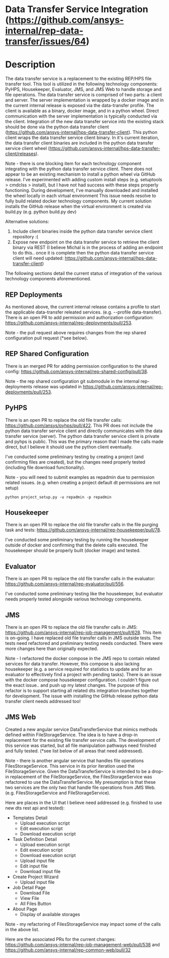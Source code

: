 # Data Transfer Service Integration (https://github.com/ansys-internal/rep-data-transfer/issues/64)

# Description
The data transfer service is a replacement to the existing REP/HPS file transfer tool. This tool is utilized in the following technology components: PyHPS, Housekeeper, Evaluator, JMS, and JMS Web to handle storage and file operations. The data transfer service is comprised of two parts: a client and server. The server implementation is wrapped by a docker image and in the current internal release is exposed via the data-transfer profile. The client is available as a binary, docker image, and in a python wheel. Direct communication with the server implementation is typically conducted via the client. Integration of the new data transfer service into the existing stack should be done via the python data transfer client (https://github.com/ansys-internal/hps-data-transfer-client). This python client wraps the data transfer service client binary. In it's current iteration, the data transfer client binaries are included in the python data transfer service client wheel (https://github.com/ansys-internal/hps-data-transfer-client/releases). 

Note - there is one blocking item for each technology component integrating with the python data transfer service client. There does not appear to be an existing mechanism to install a python wheel via GitHub release. I've experimented with adding custom install steps (e.g. setuptools > cmdclss > install), but I have not had success with these steps properly functioning. During development, I've manually downloaded and installed the wheel locally in each virtual environment This issue needs resolve to fully build related docker technology components. My current solution installs the GitHub release when the virtual environment is created via build.py (e.g. python build.py dev)

Alternative solutions:
1. Include client binaries inside the python data transfer service client repository :(
2. Expose new endpoint on the data transfer service to retrieve the client binary via REST (I believe Michal is in the process of adding an endpoint to do this.. once it is complete then the python data transfer service client will need updated: https://github.com/ansys-internal/hps-data-transfer-client)

The following sections detail the current status of integration of the various technology components aforementioned.

## REP Deployments
As mentioned above, the current internal release contains a profile to start the applicable data-transfer releated services. (e.g. --profile data-transfer). There is an open PR to add permission and authorization configuration: https://github.com/ansys-internal/rep-deployments/pull/253.

Note - the pull request above requires changes from the rep shared configuration pull request (*see below).

## REP Shared Configuration
There is an merged PR for adding permission configuration to the shared config: https://github.com/ansys-internal/rep-shared-config/pull/38.

Note - the rep shared configuration git submodule in the internal rep-deployments release was updated in https://github.com/ansys-internal/rep-deployments/pull/253.

## PyHPS
There is an open PR to replace the old file transfer calls: https://github.com/ansys/pyhps/pull/422. This PR does not include the python data transfer service client and directly communicates with the data transfer service (server). The python data transfer service client is private and pyhps is public. This was the primary reason that I made the calls made direct, but I believe it should use the python client eventually.

I've conducted some preliminary testing by creating a project (and confirming files are created), but the changes need properly tested (including file download functionality).

Note - you will need to submit examples as repadmin due to permission related issues. (e.g. when creating a project default dt permissions are not setup)

```
python project_setup.py -u repadmin -p repadmin
```

## Housekeeper
There is an open PR to replace the old file transfer calls in the file purging task and tests: https://github.com/ansys-internal/rep-housekeeper/pull/78.

I've conducted some preliminary testing by running the housekeeper outside of docker and confirming that the delete calls executed. The housekeeper should be properly built (docker image) and tested.

## Evaluator
There is an open PR to replace the old file transfer calls in the evaluator: https://github.com/ansys-internal/rep-evaluator/pull/556.

I've conducted some preliminary testing like the housekeeper, but evaluator needs properly tested alongside various technology components.

## JMS
There is an open PR to replace the old file transfer calls in JMS: https://github.com/ansys-internal/rep-job-management/pull/628. This item is on-going. I have replaced old file transfer calls in JMS outside tests. The tests need refactored and preliminary testing needs conducted. There were more changes here than originally expected.

Note - I refactored the docker compose in the JMS repo to contain related services for data transfer. However, this compose is also lacking housekeeper (e.g. a service required for statistics to update and for an evaluator to effectively find a project with pending tasks). There is an issue with the docker compose housekeeper configuration. I couldn't figure out the exact issue.. and push up my latest changes. The purpose of this refactor is to support starting all related dts integration branches together for development. The issue with installing the GitHub release python data transfer client needs addressed too!

## JMS Web
Created a new angular service DataTransferService that mimics methods defined within FileStorageService.
The idea is to have a drop-in replacement for the existing file transfer service calls. The development of this service was started, but all file manipulation pathways need finished and fully tested. (*see list below of all areas that need addressed).

Note - there is another angular service that handles file operations FilesStorageService. This service in its prior iteration used the FileStorageService. Given the DataTransferService is intended to be a drop-in replacement of the FileStorageService, the FilesStorageService was refactored to use the DataTransferService. My presumption is that these two services are the only two that handle file operations from JMS Web. (e.g. FilesStorageService and FileStorageService).

Here are places in the UI that I believe need addressed (e.g. finished to use new dts rest api and tested):
- Templates Detail
    - Upload execution script
    - Edit execution script
    - Download execution script
- Task Definition Detail
    - Upload execution script
    - Edit execution script
    - Download execution script
    - Upload input file
    - Edit input file
    - Download input file
- Create Project Wizard
    - Upload input file
- Job Detail Page
    - Download File
    - View File
    - All Files Button
- About Page
    - Display of available storages

Note - my refactoring of FilesStorageService may impact some of the calls in the above list.

Here are the associated PRs for the current changes: https://github.com/ansys-internal/rep-job-management-web/pull/538 and https://github.com/ansys-internal/rep-common-web/pull/32